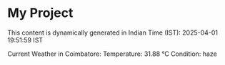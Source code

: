 # My Project

This content is dynamically generated in Indian Time (IST): 2025-04-01 19:51:59 IST


Current Weather in Coimbatore:
Temperature: 31.88 °C
Condition: haze
